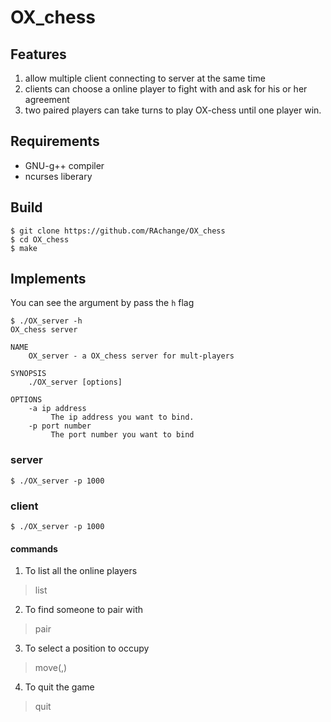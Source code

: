 OX_chess
=========

## Features
1. allow multiple client connecting to server at the same time
2. clients can choose a online player to fight with and ask for his or her agreement
3. two paired players can take turns to play OX-chess until one player win.

## Requirements
- GNU-g++ compiler
- ncurses liberary

## Build
```
$ git clone https://github.com/RAchange/OX_chess
$ cd OX_chess
$ make
```

## Implements

You can see the argument by pass the `h` flag 
```
$ ./OX_server -h
OX_chess server

NAME
	OX_server - a OX_chess server for mult-players

SYNOPSIS
	./OX_server [options]

OPTIONS
	-a ip address
		 The ip address you want to bind.
	-p port number
		 The port number you want to bind
```

### server
```
$ ./OX_server -p 1000
```
### client
```
$ ./OX_server -p 1000
```
#### commands
1. To list all the online players
> list
2. To find someone to pair with
> pair
> <player id>
3. To select a position to occupy
> move(<row>,<column>)
4. To quit the game
> quit
